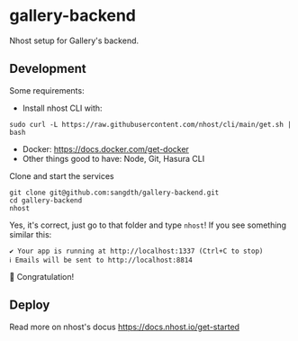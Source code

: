 # gallery-backend
Nhost setup for Gallery's backend.

## Development

Some requirements:
- Install nhost CLI with:
```
sudo curl -L https://raw.githubusercontent.com/nhost/cli/main/get.sh | bash
```
- Docker: https://docs.docker.com/get-docker
- Other things good to have: Node, Git, Hasura CLI

Clone and start the services
```
git clone git@github.com:sangdth/gallery-backend.git
cd gallery-backend
nhost
```

Yes, it's correct, just go to that folder and type `nhost`! If you see something similar this:
```
✔ Your app is running at http://localhost:1337 (Ctrl+C to stop)
ℹ Emails will be sent to http://localhost:8814
```
:tada: Congratulation!

## Deploy
Read more on nhost's docus https://docs.nhost.io/get-started

